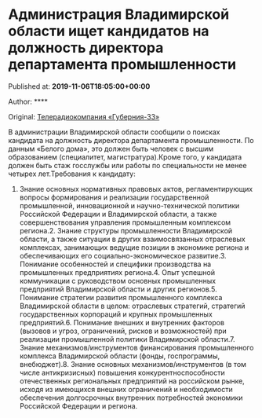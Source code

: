 
# Администрация Владимирской области ищет кандидатов на должность директора департамента промышленности

Published at: **2019-11-06T18:05:00+00:00**

Author: ****

Original: [Телерадиокомпания «Губерния-33»](http://trc33.ru/news/society/administratsiya-vladimirskoy-oblasti-ishchet-kandidatov-na-dolzhnost-direktora-departamenta-promyshlennosti/)

В администрации Владимирской области сообщили о поисках кандидата на должность директора департамента промышленности. По данным «Белого дома», это должен быть человек с высшим образованием (специалитет, магистратура).Кроме того, у кандидата должен быть стаж госслужбы или работы по специальности не менее четырех лет.Требования к кандидату:
1. Знание основных нормативных правовых актов, регламентирующих вопросы формирования и реализации государственной промышленной, инновационной и научно-технической политики Российской Федерации и Владимирской области, а также совершенствования управления промышленным комплексом региона.2. Знание структуры промышленности Владимирской области, а также ситуации в других взаимосвязанных отраслевых комплексах, занимающих ведущие позиции в экономике региона и обеспечивающих его социально-экономическое развитие.3. Понимание особенностей и специфики производства на промышленных предприятиях региона.4. Опыт успешной коммуникации с руководством основных промышленных предприятий Владимирской области и других регионов.5. Понимание стратегии развития промышленного комплекса Владимирской области в целом: отраслевых стратегий, стратегий государственных корпораций и крупных промышленных предприятий.6. Понимание внешних и внутренних факторов (вызовов и угроз, ограничений, рисков и возможностей) при реализации промышленной политики Владимирской области.7. Знание механизмов/инструментов финансирования промышленного комплекса Владимирской области (фонды, госпрограммы, внебюджет).8. Знание основных механизмов/инструментов (в том числе антикризисных) повышения конкурентноспособности отечественных региональных предприятий на российском рынке, исходя из имеющихся внешних ограничений и необходимости обеспечения долгосрочных внутренних потребностей экономики Российской Федерации и региона.
